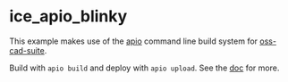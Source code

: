 # ice_apio_blinky

This example makes use of the [apio](https://apiodoc.readthedocs.io/) command line build system for [oss-cad-suite](https://github.com/YosysHQ/oss-cad-suite-build).

Build with `apio build` and deploy with `apio upload`.
See the [doc](https://pico-ice.tinyvision.ai/using_apio.html) for more.
